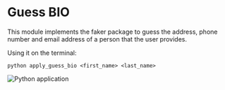 # Guess BIO
This module implements the faker package to guess the address, phone number and email address of a person that the user provides.

Using it on the terminal:

`python apply_guess_bio <first_name> <last_name>`



![Python application](https://github.com/karianjahi/guessing_bio_package/workflows/Python%20application/badge.svg)